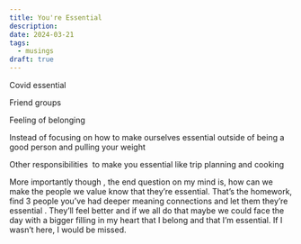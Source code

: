 ```yaml
---
title: You're Essential
description: 
date: 2024-03-21
tags:
  - musings
draft: true
---
```

Covid essential

Friend groups

Feeling of belonging

Instead of focusing on how to make ourselves essential outside of being a good person and pulling your weight

Other responsibilities  to make you essential like trip planning and cooking 

More importantly though , the end question on my mind is, how can we make the people we value know that they’re essential. That’s the homework, find 3 people you’ve had deeper meaning connections and let them they’re essential . They’ll feel better and if we all do that maybe we could face the day with a bigger filling in my heart that I belong and that I’m essential. If I wasn’t here, I would be missed.